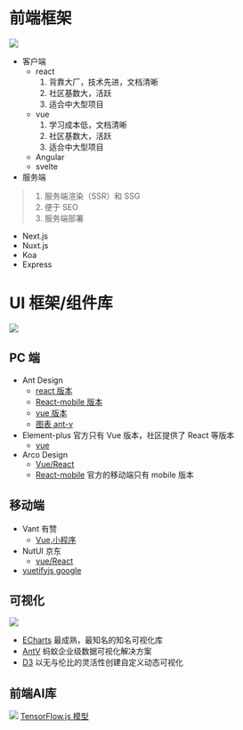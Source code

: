 # 前端框架

![](https://pub-a953275fa2c34c18b80fc1f84e3ea746.r2.dev/xiaowo/2024/04/a1ed5daee51b2e22733c589e7468b506.png)

- 客户端
  - react
    1. 背靠大厂，技术先进，文档清晰
    2. 社区基数大，活跃
    3. 适合中大型项目
  - vue
    1. 学习成本低，文档清晰
    2. 社区基数大，活跃
    3. 适合中大型项目
  - Angular
  - svelte
- 服务端

> 1.  服务端渲染（SSR）和 SSG
> 2.  便于 SEO
> 3.  服务端部署

- Next.js
- Nuxt.js
- Koa
- Express

# UI 框架/组件库
![](https://pub-a953275fa2c34c18b80fc1f84e3ea746.r2.dev/xiaowo/2024/04/2c8f80a5decdefd2da9bd12fc3343a04.png)
## PC 端

- Ant Design
  - [react 版本](https://ant-design.antgroup.com/components/overview-cn/)
  - [React-mobile 版本](https://mobile.ant.design/zh)
  - [vue 版本](https://www.antdv.com/components/overview-cn)
  - [图表 ant-v](https://g2.antv.antgroup.com/manual/core/chart)
- Element-plus 官方只有 Vue 版本，社区提供了 React 等版本
  - [vue](https://element-plus.gitee.io/zh-CN/component/overview.html)
- Arco Design
  - [Vue/React](https://arco.design/docs/spec/introduce)
  - [React-mobile](https://arco.design/mobile/react/arco-design/pc/#/components/button) 官方的移动端只有 mobile 版本

## 移动端

- Vant 有赞
  - [Vue,小程序](https://vant-contrib.gitee.io/vant/#/zh-CN)
- NutUI 京东
  - [vue/React](https://nutui.jd.com/h5/vue/4x/#/zh-CN/guide/intro)
- [vuetifyjs google](https://vuetifyjs.com/zh-Hans/introduction/why-vuetify/#section-4ec04e48662f-vuetifyff1f)
  

## 可视化
![](https://pub-a953275fa2c34c18b80fc1f84e3ea746.r2.dev/xiaowo/2024/04/d6889dfc725563a8863aa6f1d1a4edef.png)
- [ECharts](https://echarts.apache.org/examples/zh/index.html) 最成熟，最知名的知名可视化库
- [AntV](https://ant-design-charts.antgroup.com/examples) 蚂蚁企业级数据可视化解决方案
- [D3](https://observablehq.com/@d3/gallery?utm_source=d3js-org&utm_medium=nav&utm_campaign=try-observable) 以无与伦比的灵活性创建自定义动态可视化


## 前端AI库
![](https://pub-a953275fa2c34c18b80fc1f84e3ea746.r2.dev/xiaowo/2024/04/a5748e48e9d624f0582b39ae961cd24a.png)
[TensorFlow.js 模型](https://tensorflow.google.cn/js/models?hl=zh-cn)
